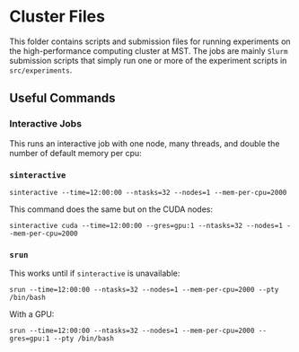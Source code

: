 # Cluster Files

This folder contains scripts and submission files for running experiments on the high-performance computing cluster at MST.
The jobs are mainly `Slurm` submission scripts that simply run one or more of the experiment scripts in `src/experiments`.

## Useful Commands

### Interactive Jobs

This runs an interactive job with one node, many threads, and double the number of default memory per cpu:

### `sinteractive`

```shell
sinteractive --time=12:00:00 --ntasks=32 --nodes=1 --mem-per-cpu=2000
```

This command does the same but on the CUDA nodes:

```shell
sinteractive cuda --time=12:00:00 --gres=gpu:1 --ntasks=32 --nodes=1 --mem-per-cpu=2000
```

### `srun`

This works until if `sinteractive` is unavailable:

```shell
srun --time=12:00:00 --ntasks=32 --nodes=1 --mem-per-cpu=2000 --pty /bin/bash
```

With a GPU:

```shell
srun --time=12:00:00 --ntasks=32 --nodes=1 --mem-per-cpu=2000 --gres=gpu:1 --pty /bin/bash
```
